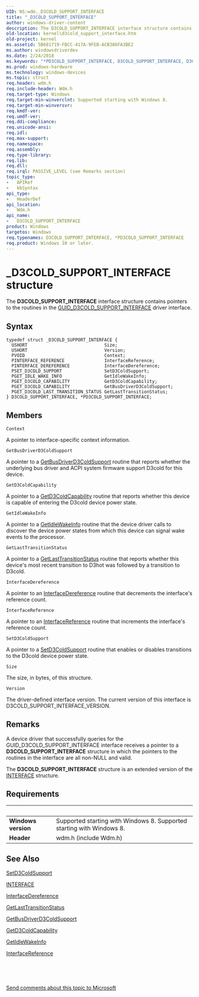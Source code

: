 ```yaml
---
UID: NS:wdm._D3COLD_SUPPORT_INTERFACE
title: "_D3COLD_SUPPORT_INTERFACE"
author: windows-driver-content
description: The D3COLD_SUPPORT_INTERFACE interface structure contains pointers to the routines in the GUID_D3COLD_SUPPORT_INTERFACE driver interface.
old-location: kernel\d3cold_support_interface.htm
old-project: kernel
ms.assetid: 5B681719-FBCC-417A-9FEB-ACB386FA3BE2
ms.author: windowsdriverdev
ms.date: 2/24/2018
ms.keywords: "*PD3COLD_SUPPORT_INTERFACE, D3COLD_SUPPORT_INTERFACE, D3COLD_SUPPORT_INTERFACE structure [Kernel-Mode Driver Architecture], PD3COLD_SUPPORT_INTERFACE, PD3COLD_SUPPORT_INTERFACE structure pointer [Kernel-Mode Driver Architecture], _D3COLD_SUPPORT_INTERFACE, kernel.d3cold_support_interface, wdm/D3COLD_SUPPORT_INTERFACE, wdm/PD3COLD_SUPPORT_INTERFACE"
ms.prod: windows-hardware
ms.technology: windows-devices
ms.topic: struct
req.header: wdm.h
req.include-header: Wdm.h
req.target-type: Windows
req.target-min-winverclnt: Supported starting with Windows 8.
req.target-min-winversvr: 
req.kmdf-ver: 
req.umdf-ver: 
req.ddi-compliance: 
req.unicode-ansi: 
req.idl: 
req.max-support: 
req.namespace: 
req.assembly: 
req.type-library: 
req.lib: 
req.dll: 
req.irql: PASSIVE_LEVEL (see Remarks section)
topic_type:
-	APIRef
-	kbSyntax
api_type:
-	HeaderDef
api_location:
-	Wdm.h
api_name:
-	D3COLD_SUPPORT_INTERFACE
product: Windows
targetos: Windows
req.typenames: D3COLD_SUPPORT_INTERFACE, *PD3COLD_SUPPORT_INTERFACE
req.product: Windows 10 or later.
---
```


# _D3COLD_SUPPORT_INTERFACE structure
The <b>D3COLD_SUPPORT_INTERFACE</b> interface structure contains pointers to the routines in the <a href="https://msdn.microsoft.com/library/windows/hardware/hh967714">GUID_D3COLD_SUPPORT_INTERFACE</a> driver interface.

## Syntax
````
typedef struct _D3COLD_SUPPORT_INTERFACE {
  USHORT                             Size;
  USHORT                             Version;
  PVOID                              Context;
  PINTERFACE_REFERENCE               InterfaceReference;
  PINTERFACE_DEREFERENCE             InterfaceDereference;
  PSET_D3COLD_SUPPORT                SetD3ColdSupport;
  PGET_IDLE_WAKE_INFO                GetIdleWakeInfo;
  PGET_D3COLD_CAPABILITY             GetD3ColdCapability;
  PGET_D3COLD_CAPABILITY             GetBusDriverD3ColdSupport;
  PGET_D3COLD_LAST_TRANSITION_STATUS GetLastTransitionStatus;
} D3COLD_SUPPORT_INTERFACE, *PD3COLD_SUPPORT_INTERFACE;
````

## Members


`Context`

A pointer to interface-specific context information.

`GetBusDriverD3ColdSupport`

A pointer to a <a href="..\wdm\nc-wdm-get_d3cold_capability.md">GetBusDriverD3ColdSupport</a> routine that reports whether the underlying bus driver and ACPI system firmware support D3cold for this device.

`GetD3ColdCapability`

A pointer to a <a href="..\wdm\nc-wdm-get_d3cold_capability.md">GetD3ColdCapability</a> routine that reports whether this device is capable of entering the D3cold device power state.

`GetIdleWakeInfo`

A pointer to a <a href="..\wdm\nc-wdm-get_idle_wake_info.md">GetIdleWakeInfo</a> routine that the device driver calls to discover the device power states from which this device can signal wake events to the processor.

`GetLastTransitionStatus`

A pointer to a <a href="..\wdm\nc-wdm-get_d3cold_last_transition_status.md">GetLastTransitionStatus</a> routine that reports whether this device's most recent transition to D3hot was followed by a transition to D3cold.

`InterfaceDereference`

A pointer to an <a href="..\wudfwdm\nc-wudfwdm-pinterface_dereference.md">InterfaceDereference</a> routine that decrements the interface's reference count.

`InterfaceReference`

A pointer to an <a href="..\wudfwdm\nc-wudfwdm-pinterface_reference.md">InterfaceReference</a> routine that increments the interface's reference count.

`SetD3ColdSupport`

A pointer to a <a href="..\wdm\nc-wdm-set_d3cold_support.md">SetD3ColdSupport</a> routine that enables or disables transitions to the D3cold device power state.

`Size`

The size, in bytes, of this structure.

`Version`

The driver-defined interface version. The current version of this interface is D3COLD_SUPPORT_INTERFACE_VERSION.

## Remarks
A device driver that successfully queries for the GUID_D3COLD_SUPPORT_INTERFACE interface receives a pointer to a <b>D3COLD_SUPPORT_INTERFACE</b> structure in which the pointers to the routines in the interface are all non-NULL and valid.

The <b>D3COLD_SUPPORT_INTERFACE</b> structure is an extended version of the <a href="..\wdm\ns-wdm-_interface.md">INTERFACE</a> structure.

## Requirements
| &nbsp; | &nbsp; |
| ---- |:---- |
| **Windows version** | Supported starting with Windows 8. Supported starting with Windows 8. |
| **Header** | wdm.h (include Wdm.h) |

## See Also

<a href="..\wdm\nc-wdm-set_d3cold_support.md">SetD3ColdSupport</a>



<a href="..\wdm\ns-wdm-_interface.md">INTERFACE</a>



<a href="..\wudfwdm\nc-wudfwdm-pinterface_dereference.md">InterfaceDereference</a>



<a href="..\wdm\nc-wdm-get_d3cold_last_transition_status.md">GetLastTransitionStatus</a>



<a href="..\wdm\nc-wdm-get_d3cold_capability.md">GetBusDriverD3ColdSupport</a>



<a href="..\wdm\nc-wdm-get_d3cold_capability.md">GetD3ColdCapability</a>



<a href="..\wdm\nc-wdm-get_idle_wake_info.md">GetIdleWakeInfo</a>



<a href="..\wudfwdm\nc-wudfwdm-pinterface_reference.md">InterfaceReference</a>



 

 

<a href="mailto:wsddocfb@microsoft.com?subject=Documentation%20feedback [kernel\kernel]:%20D3COLD_SUPPORT_INTERFACE structure%20 RELEASE:%20(2/24/2018)&amp;body=%0A%0APRIVACY STATEMENT%0A%0AWe use your feedback to improve the documentation. We don't use your email address for any other purpose, and we'll remove your email address from our system after the issue that you're reporting is fixed. While we're working to fix this issue, we might send you an email message to ask for more info. Later, we might also send you an email message to let you know that we've addressed your feedback.%0A%0AFor more info about Microsoft's privacy policy, see http://privacy.microsoft.com/en-us/default.aspx." title="Send comments about this topic to Microsoft">Send comments about this topic to Microsoft</a>
